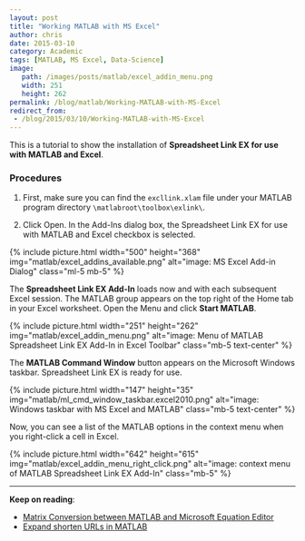 ```yaml
---
layout: post
title: "Working MATLAB with MS Excel"
author: chris
date: 2015-03-10
category: Academic
tags: [MATLAB, MS Excel, Data-Science]
image: 
   path: /images/posts/matlab/excel_addin_menu.png
   width: 251
   height: 262
permalink: /blog/matlab/Working-MATLAB-with-MS-Excel
redirect_from:
 - /blog/2015/03/10/Working-MATLAB-with-MS-Excel
---
```


This is a tutorial to show the installation of **Spreadsheet Link EX for use with MATLAB and Excel**.

<!--more-->

### Procedures

1. First, make sure you can find the `excllink.xlam` file under your MATLAB program directory `\matlabroot\toolbox\exlink\`.

2. Click Open. In the Add-Ins dialog box, the Spreadsheet Link EX for use with MATLAB and Excel checkbox is selected.

{% include picture.html width="500" height="368"
img="matlab/excel_addins_available.png" alt="image: MS Excel Add-in Dialog" class="ml-5 mb-5" %}

The **Spreadsheet Link EX Add-In** loads now and with each subsequent Excel session. The MATLAB group appears on the top right of the Home tab in your Excel worksheet. Open the Menu and click **Start MATLAB**.

{% include picture.html width="251" height="262"
img="matlab/excel_addin_menu.png" alt="image: Menu of MATLAB Spreadsheet Link EX Add-In in Excel Toolbar" class="mb-5 text-center" %}

The **MATLAB Command Window** button appears on the Microsoft Windows taskbar. Spreadsheet Link EX is ready for use.

{% include picture.html width="147" height="35"
img="matlab/ml_cmd_window_taskbar.excel2010.png" alt="image: Windows taskbar with MS Excel and MATLAB" class="mb-5 text-center" %}
 
Now, you can see a list of the MATLAB options in the context menu when you right-click a cell in Excel.

{% include picture.html width="642" height="615"
img="matlab/excel_addin_menu_right_click.png" alt="image: context menu of MATLAB Spreadsheet Link EX Add-In" class="mb-5" %}

* * *

**Keep on reading**:
- [Matrix Conversion between MATLAB and Microsoft Equation Editor](/blog/matlab/Convert-MATLAB-Matrix-to-MS-Office-Equation)
- [Expand shorten URLs in MATLAB](/blog/matlab/expand-twitter-short-url)